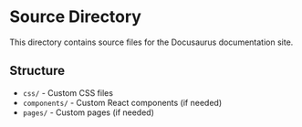 # Source Directory

This directory contains source files for the Docusaurus documentation site.

## Structure

- `css/` - Custom CSS files
- `components/` - Custom React components (if needed)
- `pages/` - Custom pages (if needed)